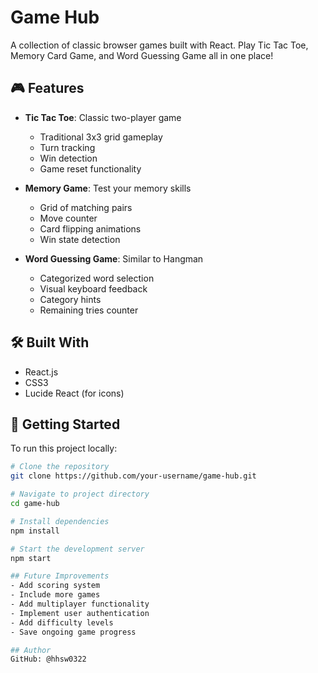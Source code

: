 # Game Hub

A collection of classic browser games built with React. Play Tic Tac Toe, Memory Card Game, and Word Guessing Game all in one place!

## 🎮 Features

- **Tic Tac Toe**: Classic two-player game
  - Traditional 3x3 grid gameplay
  - Turn tracking
  - Win detection
  - Game reset functionality

- **Memory Game**: Test your memory skills
  - Grid of matching pairs
  - Move counter
  - Card flipping animations
  - Win state detection

- **Word Guessing Game**: Similar to Hangman
  - Categorized word selection
  - Visual keyboard feedback
  - Category hints
  - Remaining tries counter

## 🛠️ Built With

- React.js
- CSS3
- Lucide React (for icons)

## 🚀 Getting Started

To run this project locally:

```bash
# Clone the repository
git clone https://github.com/your-username/game-hub.git

# Navigate to project directory
cd game-hub

# Install dependencies
npm install

# Start the development server
npm start

## Future Improvements
- Add scoring system
- Include more games
- Add multiplayer functionality
- Implement user authentication
- Add difficulty levels
- Save ongoing game progress

## Author
GitHub: @hhsw0322
